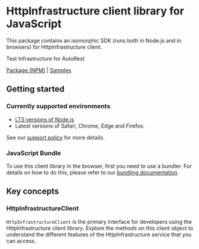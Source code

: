 # HttpInfrastructure client library for JavaScript

This package contains an isomorphic SDK (runs both in Node.js and in browsers) for HttpInfrastructure client.

Test Infrastructure for AutoRest

[Package (NPM)](https://www.npmjs.com/package/@msinternal/httpInfrastructure) |
[Samples](https://github.com/Azure-Samples/azure-samples-js-management)

## Getting started

### Currently supported environments

- [LTS versions of Node.js](https://github.com/nodejs/release#release-schedule)
- Latest versions of Safari, Chrome, Edge and Firefox.

See our [support policy](https://github.com/Azure/azure-sdk-for-js/blob/main/SUPPORT.md) for more details.




### JavaScript Bundle
To use this client library in the browser, first you need to use a bundler. For details on how to do this, please refer to our [bundling documentation](https://aka.ms/AzureSDKBundling).

## Key concepts

### HttpInfrastructureClient

`HttpInfrastructureClient` is the primary interface for developers using the HttpInfrastructure client library. Explore the methods on this client object to understand the different features of the HttpInfrastructure service that you can access.

